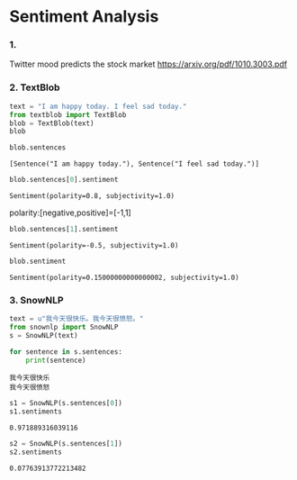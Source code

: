 # Sentiment Analysis


### 1.
Twitter mood predicts the stock market
https://arxiv.org/pdf/1010.3003.pdf

### 2. TextBlob


```python
text = "I am happy today. I feel sad today."
from textblob import TextBlob
blob = TextBlob(text)
blob
```


```python
blob.sentences
```




    [Sentence("I am happy today."), Sentence("I feel sad today.")]




```python
blob.sentences[0].sentiment
```




    Sentiment(polarity=0.8, subjectivity=1.0)



polarity:[negative,positive]=[-1,1]


```python
blob.sentences[1].sentiment
```




    Sentiment(polarity=-0.5, subjectivity=1.0)




```python
blob.sentiment
```




    Sentiment(polarity=0.15000000000000002, subjectivity=1.0)



### 3. SnowNLP


```python
text = u"我今天很快乐。我今天很愤怒。"
from snownlp import SnowNLP
s = SnowNLP(text)
```


```python
for sentence in s.sentences:
    print(sentence)
```

    我今天很快乐
    我今天很愤怒



```python
s1 = SnowNLP(s.sentences[0])
s1.sentiments
```




    0.971889316039116




```python
s2 = SnowNLP(s.sentences[1])
s2.sentiments
```




    0.07763913772213482



